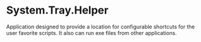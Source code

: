 # System.Tray.Helper
Application designed to provide a location for configurable shortcuts for the user favorite scripts. It also can run exe files from other applications. 
